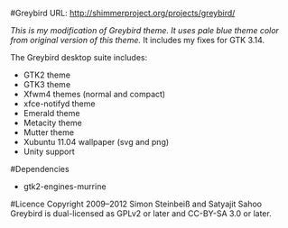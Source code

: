 #Greybird
URL: http://shimmerproject.org/projects/greybird/

_This is my modification of Greybird theme. It uses pale blue theme
color from original version of this theme._ It includes my fixes for GTK 3.14.

The Greybird desktop suite includes:
* GTK2 theme
* GTK3 theme
* Xfwm4 themes (normal and compact)
* xfce-notifyd theme
* Emerald theme
* Metacity theme
* Mutter theme
* Xubuntu 11.04 wallpaper (svg and png)
* Unity support

#Dependencies
* gtk2-engines-murrine

#Licence
Copyright 2009–2012 Simon Steinbeiß and Satyajit Sahoo
Greybird is dual-licensed as GPLv2 or later and CC-BY-SA 3.0 or later.